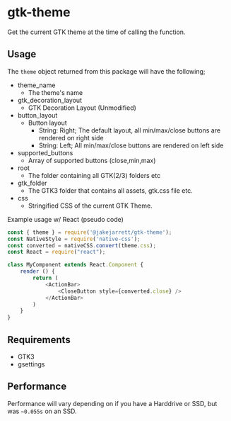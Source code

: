 # gtk-theme

Get the current GTK theme at the time of calling the function.

## Usage

The `theme` object returned from this package will have the following;
* theme_name
    * The theme's name 
* gtk_decoration_layout
    * GTK Decoration Layout (Unmodified)
* button_layout
    * Button layout
        * String: Right; The default layout, all min/max/close buttons are rendered on right side
        * String: Left; All min/max/close buttons are rendered on left side
* supported_buttons
    * Array of supported buttons (close,min,max)
* root
    * The folder containing all GTK(2/3) folders etc
* gtk_folder
    * The GTK3 folder that contains all assets, gtk.css file etc.
* css
    * Stringified CSS of the current GTK Theme.

Example usage w/ React (pseudo code)
```js
const { theme } = require('@jakejarrett/gtk-theme');
const NativeStyle = require('native-css');
const converted = nativeCSS.convert(theme.css);
const React = require("react");

class MyComponent extends React.Component {
    render () {
        return (
            <ActionBar>
                <CloseButton style={converted.close} />
            </ActionBar>
        )
    }
}
```

## Requirements
* GTK3
* gsettings

## Performance

Performance will vary depending on if you have a Harddrive or SSD, but was `~0.055s` on an SSD.